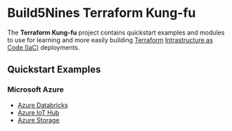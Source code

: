 # Build5Nines Terraform Kung-fu

The **Terraform Kung-fu** project contains quickstart examples and modules to use for learning and more easily building [Terraform](https://build5nines.com/get-started-with-terraform-on-microsoft-azure/) [Intrastructure as Code (IaC)](https://build5nines.com/what-is-infrastructure-as-code/) deployments.

## Quickstart Examples

### Microsoft Azure

- [Azure Databricks](azure/quickstarts/azure-databricks/readme.md)
- [Azure IoT Hub](azure/quickstarts/azure-iot-hub/readme.md)
- [Azure Storage](azure/quickstarts/azure-storage/readme.md)
